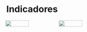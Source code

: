 
<h1 align="center"> Indicadores </h1>
<div style="display: flex; align-items: center; justify-content: center;">
    <img width="45%" align="right">
    <img width="45%" align="left"
        src="https://github-readme-stats.vercel.app/api/?username=saluse&count_private=true&theme=highcontrast&showicons=true&include_all_commits=true&hide_border=true">
    <img width="45%" align="left"
        src="https://github-readme-stats.vercel.app/api/top-langs/?username=saluse&layout=compact&theme=highcontrast&langs_count=10&hide_border=true">
</div>
